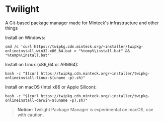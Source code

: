 
# Twilight

A Git-based package manager made for Minteck's infrastructure and other things

Install on Windows:
```plaintext
cmd /c 'curl https://twipkg.cdn.minteck.org/~installer/twipkg-onlineinstall-win32-x86_64.bat > "%temp%\install.bat" && "%temp%\install.bat"'
```

Install on Linux (x86_64 or ARM64):
```plaintext
bash -c "$(curl https://twipkg.cdn.minteck.org/~installer/twipkg-onlineinstall-linux-$(uname -p).sh)"
```

Install on macOS (Intel x86 or Apple Silicon):
```plaintext
bash -c "$(curl https://twipkg.cdn.minteck.org/~installer/twipkg-onlineinstall-darwin-$(uname -p).sh)"
```

> **Notice:** Twilight Package Manager is experimental on macOS, use with caution.